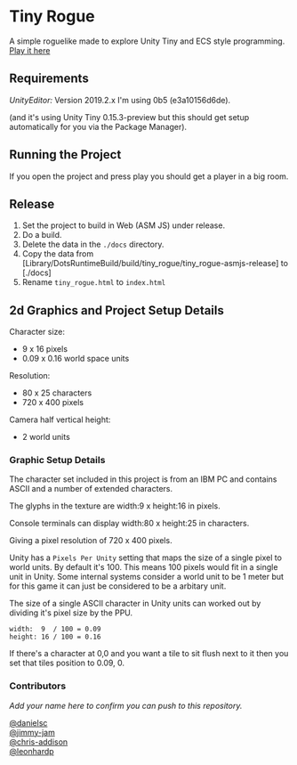 # Tiny Rogue

A simple roguelike made to explore Unity Tiny and ECS style programming.
[Play it here](https://balaam.github.io/tiny_rogue/)

## Requirements

*UnityEditor:* Version 2019.2.x
I'm using 0b5 (e3a10156d6de).

(and it's using Unity Tiny 0.15.3-preview but this should get setup automatically for you via the Package Manager).

## Running the Project

If you open the project and press play you should get a player in a big room.

## Release

1. Set the project to build in Web (ASM JS) under release.
2. Do a build.
3. Delete the data in the `./docs` directory.
4. Copy the data from [Library/DotsRuntimeBuild/build/tiny_rogue/tiny_rogue-asmjs-release] to [./docs]
5. Rename `tiny_rogue.html` to `index.html`

## 2d Graphics and Project Setup Details

Character size:
 - 9 x 16 pixels
 - 0.09 x 0.16 world space units
 
Resolution:
 - 80 x 25 characters
 - 720 x 400 pixels
 
Camera half vertical height:
 - 2 world units

### Graphic Setup Details

The character set included in this project is from an IBM PC and contains ASCII and a number of extended characters.

The glyphs in the texture are width:9 x height:16 in pixels.

Console terminals can display width:80 x height:25 in characters.

Giving a pixel resolution of 720 x 400 pixels.


Unity has a `Pixels Per Unity` setting that maps the size of a single pixel to world units. By default it's 100. This means 100 pixels would fit in a single unit in Unity. Some internal systems consider a world unit to be 1 meter but for this game it can just be considered to be a arbitary unit.


The size of a single ASCII character in Unity units can worked out by dividing it's pixel size by the PPU.
```
width:	9  / 100 = 0.09
height: 16 / 100 = 0.16
```

If there's a character at 0,0 and you want a tile to sit flush next to it then you set that tiles position to 0.09, 0.

### Contributors

_Add your name here to confirm you can push to this repository._

[@danielsc](https://github.com/balaam) <br/>
[@jimmy-jam](https://github.com/jimmy-jam) <br/>
[@chris-addison](https://github.com/chris-addison) <br />
[@leonhardp](https://github.com/leonhardp)<br/>



